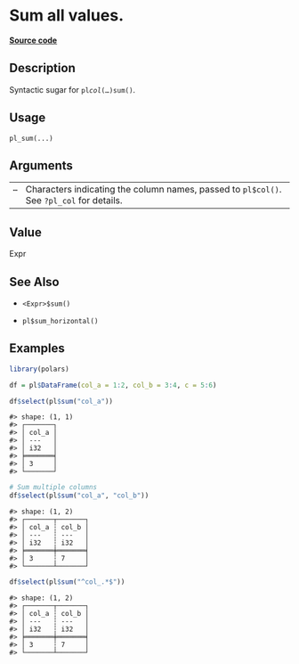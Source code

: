 

# Sum all values.

[**Source code**](https://github.com/pola-rs/r-polars/tree/main/R/functions__lazy.R#L429)

## Description

Syntactic sugar for <code>pl$col(…)$sum()</code>.

## Usage

<pre><code class='language-R'>pl_sum(...)
</code></pre>

## Arguments

<table>
<tr>
<td style="white-space: nowrap; font-family: monospace; vertical-align: top">
<code id="pl_sum_:_...">…</code>
</td>
<td>
Characters indicating the column names, passed to <code>pl$col()</code>.
See <code>?pl_col</code> for details.
</td>
</tr>
</table>

## Value

Expr

## See Also

<ul>
<li>

<code>\<Expr\>$sum()</code>

</li>
<li>

<code>pl$sum_horizontal()</code>

</li>
</ul>

## Examples

``` r
library(polars)

df = pl$DataFrame(col_a = 1:2, col_b = 3:4, c = 5:6)

df$select(pl$sum("col_a"))
```

    #> shape: (1, 1)
    #> ┌───────┐
    #> │ col_a │
    #> │ ---   │
    #> │ i32   │
    #> ╞═══════╡
    #> │ 3     │
    #> └───────┘

``` r
# Sum multiple columns
df$select(pl$sum("col_a", "col_b"))
```

    #> shape: (1, 2)
    #> ┌───────┬───────┐
    #> │ col_a ┆ col_b │
    #> │ ---   ┆ ---   │
    #> │ i32   ┆ i32   │
    #> ╞═══════╪═══════╡
    #> │ 3     ┆ 7     │
    #> └───────┴───────┘

``` r
df$select(pl$sum("^col_.*$"))
```

    #> shape: (1, 2)
    #> ┌───────┬───────┐
    #> │ col_a ┆ col_b │
    #> │ ---   ┆ ---   │
    #> │ i32   ┆ i32   │
    #> ╞═══════╪═══════╡
    #> │ 3     ┆ 7     │
    #> └───────┴───────┘
